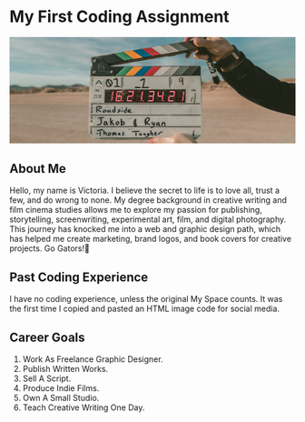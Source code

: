 # My First Coding Assignment
![picture alt](<Voo Image.png>)
## About Me
Hello, my name is Victoria. I believe the secret to life is to love all, trust a few, and do wrong to none. My degree background in creative writing and film cinema studies allows me to explore my passion for publishing, storytelling, screenwriting, experimental art, film, and digital photography. This journey has knocked me into a web and graphic design path, which has helped me create marketing, brand logos, and book covers for creative projects. Go Gators!🐊
## Past Coding Experience
I have no coding experience, unless the original My Space counts. It was the first time I copied and pasted an HTML image code for social media.
## Career Goals 
1. Work As Freelance Graphic Designer.
2. Publish Written Works.
3. Sell A Script. 
4. Produce Indie Films.
5. Own A Small Studio.
6. Teach Creative Writing One Day.